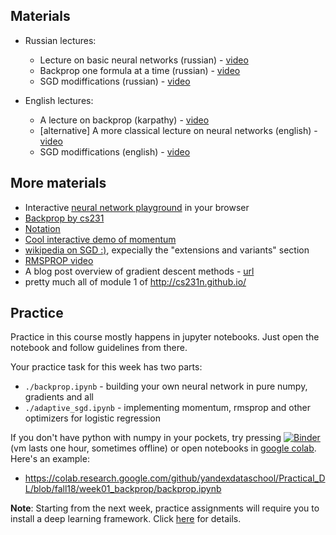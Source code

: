 
## Materials
* Russian lectures:
  * Lecture on basic neural networks (russian) - [video](https://yadi.sk/i/yyHZub6R3Ej5dV)
  * Backprop one formula at a time (russian) - [video](https://yadi.sk/i/0AuHgNsv3EHZhN)
  * SGD modiffications (russian) - [video](https://yadi.sk/i/SAGl44PS3EHZeK)

* English lectures:
  * A lecture on backprop (karpathy) - [video](https://www.youtube.com/watch?v=59Hbtz7XgjM)
  * [alternative] A more classical lecture on neural networks (english) - [video](https://www.youtube.com/watch?v=uXt8qF2Zzfo)
  * SGD modiffications (english) - [video](https://www.youtube.com/watch?v=nhqo0u1a6fw)


## More materials
  - Interactive [neural network playground](http://playground.tensorflow.org/) in your browser
  - [Backprop by cs231](http://cs231n.github.io/optimization-2/)
  - [Notation](http://cs231n.github.io/neural-networks-1/#nn)
  - [Cool interactive demo of momentum](http://distill.pub/2017/momentum/)
  - [wikipedia on SGD :)](https://en.wikipedia.org/wiki/Stochastic_gradient_descent), expecially the "extensions and variants" section
  - [RMSPROP video](https://www.youtube.com/watch?v=defQQqkXEfE)
  - A blog post overview of gradient descent methods - [url](http://ruder.io/optimizing-gradient-descent/)
  - pretty much all of module 1 of http://cs231n.github.io/



## Practice

Practice in this course mostly happens in jupyter notebooks. Just open the notebook and follow guidelines from there.

Your practice task for this week has two parts:
* `./backprop.ipynb` - building your own neural network in pure numpy, gradients and all
* `./adaptive_sgd.ipynb` - implementing momentum, rmsprop and other optimizers for logistic regression

If you don't have python with numpy in your pockets, try pressing [![Binder](https://mybinder.org/badge.svg)](https://mybinder.org/v2/gh/yandexdataschool/Practical_DL/fall18) (vm lasts one hour, sometimes offline) or open notebooks in [google colab](https://colab.research.google.com). Here's an example:
* https://colab.research.google.com/github/yandexdataschool/Practical_DL/blob/fall18/week01_backprop/backprop.ipynb

__Note__: Starting from the next week, practice assignments will require you to install a deep learning framework. Click [here](https://github.com/yandexdataschool/Practical_DL/issues/6) for details.


